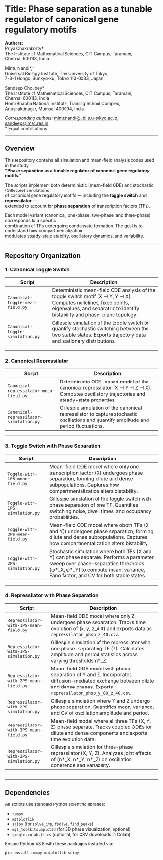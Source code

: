 # Title: Phase separation as a tunable regulator of canonical gene regulatory motifs

**Authors:**  
Priya Chakraborty†  
The Institute of Mathematical Sciences, CIT Campus, Taramani,  
Chennai 600113, India  

Mintu Nandi*,†  
Universal Biology Institute, The University of Tokyo,  
7-3-1 Hongo, Bunkyo-ku, Tokyo 113-0033, Japan  

Sandeep Choubey*  
The Institute of Mathematical Sciences, CIT Campus, Taramani,  
Chennai 600113, India  
Homi Bhabha National Institute, Training School Complex,  
Anushaktinagar, Mumbai 400094, India  

*Corresponding authors:* [mintunandi@ubi.s.u-tokyo.ac.jp](mailto:mintunandi@ubi.s.u-tokyo.ac.jp), [sandeep@imsc.res.in](mailto:sandeep@imsc.res.in)  
† Equal contributions

-------------------------------------------------------------------------------
Overview
-------------------------------------------------------------------------------
This repository contains all simulation and mean-field analysis codes used in the study  
**"Phase separation as a tunable regulator of canonical gene regulatory motifs."**

The scripts implement both deterministic (mean-field ODE) and stochastic (Gillespie) simulations  
of canonical gene regulatory motifs — including the **toggle switch** and **repressilator** —  
extended to account for **phase separation** of transcription factors (TFs).

Each model variant (canonical, one-phase, two-phase, and three-phase) corresponds to a specific  
combination of TFs undergoing condensate formation. The goal is to understand how compartmentalization  
modulates steady-state stability, oscillatory dynamics, and variability.

-------------------------------------------------------------------------------
Repository Organization
-------------------------------------------------------------------------------

### 1. Canonical Toggle Switch
| Script | Description |
|--------|--------------|
| `Canonical-toggle-mean-field.py` | Deterministic mean-field ODE analysis of the toggle switch motif (X ⊣ Y, Y ⊣ X). Computes nullclines, fixed points, eigenvalues, and separatrix to identify bistability and phase-plane topology. |
| `Canonical-toggle-simulation.py` | Gillespie simulation of the toggle switch to quantify stochastic switching between the two stable states. Exports trajectory data and stationary distributions. |

---

### 2. Canonical Repressilator
| Script | Description |
|--------|--------------|
| `Canonical-repressilator-mean-field.py` | Deterministic ODE-based model of the canonical repressilator (X ⊣ Y ⊣ Z ⊣ X). Computes oscillatory trajectories and steady-state properties. |
| `Canonical-repressilator-simulation.py` | Gillespie simulation of the canonical repressilator to capture stochastic oscillations and quantify amplitude and period fluctuations. |

---

### 3. Toggle Switch with Phase Separation
| Script | Description |
|--------|--------------|
| `Toggle-with-1PS-mean-field.py` | Mean-field ODE model where only one transcription factor (X) undergoes phase separation, forming dilute and dense subpopulations. Captures how compartmentalization alters bistability. |
| `Toggle-with-1PS-simulation.py` | Gillespie simulation of the toggle switch with phase separation of one TF. Quantifies switching noise, dwell times, and occupancy probabilities. |
| `Toggle-with-2PS-mean-field.py` | Mean-field ODE model where oboth TFs (X and Y)) undergoes phase separation, forming dilute and dense subpopulations. Captures how compartmentalization alters bistability. |
| `Toggle-with-2PS-simulation.py` | Stochastic simulation where both TFs (X and Y) can phase separate. Performs a parameter sweep over phase-separation thresholds (φ*_X, φ*_Y) to compute mean, variance, Fano factor, and CV for both stable states. |

---

### 4. Repressilator with Phase Separation
| Script | Description |
|--------|--------------|
| `Repressilator-with-1PS-mean-field.py` | Mean-field ODE model where only Z undergoes phase separation. Tracks time evolution of (x, y, z_dilt) and exports data as `repressilator_phsp_z_40.csv`. |
| `Repressilator-with-1PS-simulation.py` | Gillespie simulation of the repressilator with one phase-separating TF (Z). Calculates amplitude and period statistics across varying thresholds n*_Z. |
| `Repressilator-with-2PS-mean-field.py` | Mean-field ODE model with phase separation of Y and Z. Incorporates diffusion-mediated exchange between dilute and dense phases. Exports `repressilator_phsp_y_80_z_40.csv`. |
| `Repressilator-with-2PS-simulation.py` | Gillespie simulation where Y and Z undergo phase separation. Quantifies mean, variance, and CV of oscillation amplitude and period. |
| `Repressilator-with-3PS-mean-field.py` | Mean-field model where all three TFs (X, Y, Z) phase separate. Tracks coupled ODEs for dilute and dense components and exports time evolution data. |
| `Repressilator-with-3PS-simulation.py` | Gillespie simulation for three-phase repressilator (X, Y, Z). Analyzes joint effects of (n*_X, n*_Y, n*_Z) on oscillation coherence and variability. |

---

-------------------------------------------------------------------------------
Dependencies
-------------------------------------------------------------------------------
All scripts use standard Python scientific libraries:
- `numpy`
- `matplotlib`
- `scipy` (for `solve_ivp`, `fsolve`, `find_peaks`)
- `mpl_toolkits.mplot3d` (for 3D phase visualization, optional)
- `google.colab.files` (optional, for CSV downloads in Colab)

Ensure Python ≥3.8 with these packages installed via:
```bash
pip install numpy matplotlib scipy

